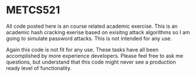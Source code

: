 # METCS521

All code posted here is an course related academic exercise.
This is an academic hash cracking exerise based on exisitng attack algorithms so I am going to simulate password attacks.  This is not intended for any use.

Again this code is not fit for any use.  These tasks have all been accomplished by more experience developers.  Please feel free to ask me questions, but understand that this code might never see a production ready level of functionality.

